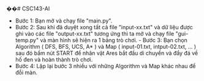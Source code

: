 ��#   C S C 1 4 3 - A I  

 - Bước 1: Bạn mở và chạy file "main.py". 
 - Bước 2: Sau khi đã duyệt xong tất cả file "input-xx.txt" và dữ liệu được ghi vào các file "output-xx.txt" tương ứng thì ta mở và chạy file "gui-temp.py" và màn hình sẽ hiện ra 1 bảng trò chơi.
 - Bước 3: Bạn chọn Algorithm ( DFS, BFS, UCS, A* ) và Map ( input-01.txt, intput-02.txt, ... ) sau đó bấm nút START để nhân vật Ares bắt đầu di chuyển và đẩy đá về hố đen và hoàn thành trò chơi.
 - Bước 4: Lặp lại bước 3 nhiều với những Algorithm và Map khác nhau để đỗi màn. 
